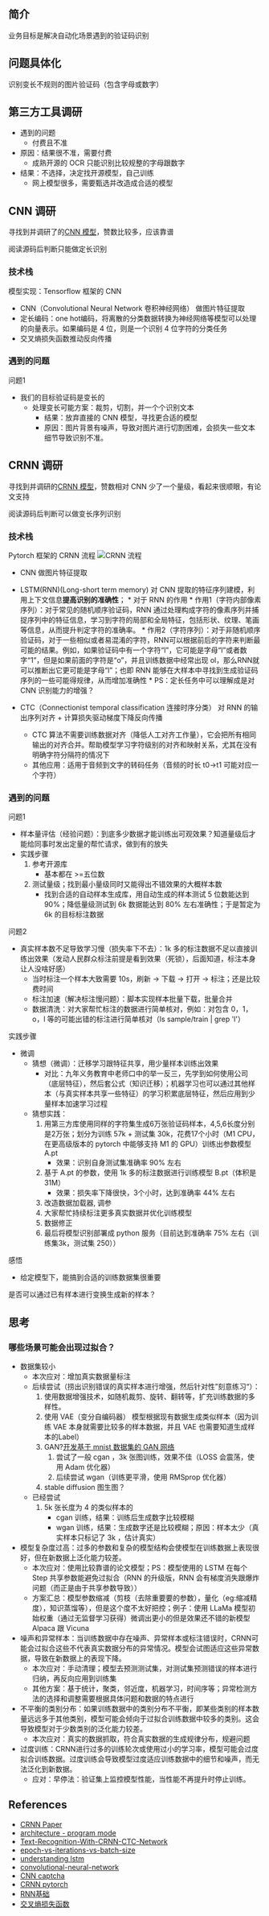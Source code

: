 ## 简介
业务目标是解决自动化场景遇到的验证码识别

## 问题具体化

识别变长不规则的图片验证码（包含字母或数字）
## 第三方工具调研

* 遇到的问题
    * 付费且不准
* 原因：结果很不准，需要付费
    * 成熟开源的 OCR 只能识别比较规整的字母跟数字
* 结果：不选择，决定找开源模型，自己训练
    * 网上模型很多，需要甄选并改造成合适的模型

## CNN 调研
寻找到并调研了的[CNN 模型](https://github.com/nickliqian/cnn_captcha)，赞数比较多，应该靠谱

阅读源码后判断只能做定长识别
### 技术栈
模型实现：Tensorflow 框架的 CNN

* CNN（Convolutional Neural Network 卷积神经网络） 做图片特征提取
* 定长编码：one hot编码，将离散的分类数据转换为神经网络等模型可以处理的向量表示。如果编码是 4 位，则是一个识别 4 位字符的分类任务
* 交叉熵损失函数推动反向传播


### 遇到的问题

问题1
* 我们的目标验证码是变长的
    * 处理变长可能方案：裁剪，切割，并一个个识别文本
        * 结果：放弃直接的 CNN 模型，寻找更合适的模型
        * 原因：图片背景有噪声，导致对图片进行切割困难，会损失一些文本细节导致识别不准。

## CRNN 调研
寻找到并调研的[CRNN 模型](https://github.com/GitYCC/crnn-pytorch)，赞数相对 CNN 少了一个量级，看起来很顺眼，有论文支持

阅读源码后判断可以做变长序列识别
### 技术栈
Pytorch 框架的 CRNN 流程 
![CRNN 流程](https://raw.githubusercontent.com/GitYCC/crnn-pytorch/master/misc/crnn_structure.png)
* CNN 做图片特征提取
*  LSTM(RNN)(Long-short term memory)  对 CNN 提取的特征序列建模，利用上下文信息**提高识别的准确性**；
        * 对于 RNN 的作用
            * 作用1（字符内部像素序列）：对于常见的随机顺序验证码，RNN 通过处理构成字符的像素序列并捕捉序列中的特征信息，学习到字符的局部和全局特征，包括形状、纹理、笔画等信息，从而提升判定字符的准确率。
            * 作用2（字符序列）：对于非随机顺序验证码，对于一些相似或者易混淆的字符，RNN可以根据前后的字符来判断最可能的结果。例如，如果验证码中有一个字符“l”，它可能是字母“l”或者数字“1”，但是如果前面的字符是“o”，并且训练数据中经常出现 ol，那么RNN就可以推断出它更可能是字母“l”；也即 RNN 能够在大样本中寻找到生成验证码序列的一些可能得规律，从而增加准确性
        * PS：定长任务中可以理解成是对 CNN 识别能力的增强？
            
* CTC（Connectionist temporal classification 连接时序分类） 对 RNN 的输出序列对齐 + 计算损失驱动梯度下降反向传播
    * CTC 算法不需要训练数据对齐（降低人工对齐工作量），它会把所有相同输出的对齐合并。帮助模型学习字符级别的对齐和映射关系，尤其在没有明确字符分隔符的情况下
    * 其他应用：适用于音频到文字的转码任务（音频的时长 t0->t1 可能对应一个字符）

### 遇到的问题

问题1
* 样本量评估（经验问题）：到底多少数据才能训练出可观效果？知道量级后才能给同事时发出定量的帮忙请求，做到有的放失
* 实践步骤
    1. 参考开源库
        * 基本都在 >=五位数
    2. 测试量级；找到最小量级同时又能得出不错效果的大概样本数
        * 找到合适的自动样本生成库，用自动生成的样本测试 5 位数能达到 90%；降低量级测试到 6k 数据能达到 80% 左右准确性；于是暂定为 6k 的目标标注数据
     
问题2
* 真实样本数不足导致学习慢（损失率下不去）：1k 多的标注数据不足以直接训练出效果（发动人民群众标注前提是看到效果（死锁），后面知道，标注本身让人没啥好感）
    * 当时标注一个样本大致需要 10s，刷新 -> 下载 -> 打开 -> 标注；还是比较费时间
    * 标注加速（解决标注慢问题）：脚本实现样本批量下载，批量合并
    * 数据清洗：对大家帮忙标注的数据进行简单核对，例如：对包含 0，1，o，l 等的可能出错的标注进行简单核对（ls sample/train | grep 'l'）

实践步骤
* 微调
    * 猜想（微调）：迁移学习跟特征共享，用少量样本训练出效果
        * 对比：九年义务教育中老师口中的举一反三，先学到如何使用公司（底层特征），然后套公式（知识迁移）；机器学习也可以通过其他样本（与真实样本共享一些特征）的学习积累底层特征，然后应用到少量样本加速学习过程
    * 猜想实践：
        1. 用第三方库使用同样的字符集生成6万张验证码样本，4,5,6长度分别是2万张；划分为训练 57k + 测试集 30k，花费17个小时（M1 CPU，在更高级版本的 pytorch 中能够支持 M1 的 GPU）训练出参数模型 A.pt
            * 效果：识别自身测试集准确率 90% 左右
        2. 基于 A.pt 的参数，使用 1k 多的标注数据进行训练模型 B.pt（体积是 31M）
            * 效果：损失率下降很快，3个小时，达到准确率 44% 左右
        3. 改造数据加载器, 调参
        4. 大家帮忙持续标注更多真实数据并优化训练模型
        5. 数据修正
        6. 最后将模型识别部署成 python 服务（目前达到准确率 75% 左右（训练集3k，测试集 250））

感悟
* 给定模型下，能搞到合适的训练数据集很重要

是否可以通过已有样本进行变换生成新的样本？
## 思考
### 哪些场景可能会出现过拟合？
* 数据集较小
    * 本次应对：增加真实数据量标注
    * 后续尝试（捞出识别错误的真实样本进行增强，然后针对性”刻意练习“）：
        1. 使用数据增强技术，如随机裁剪、旋转、翻转等，扩充训练数据的多样性。
        2. 使用 VAE（变分自编码器） 模型根据现有数据生成类似样本（因为训练 VAE 本身就需要比较多的样本数据，并且 VAE 也需要知道生成样本的Label）
        3. GAN?[开发基于 mnist 数据集的 GAN 网络](https://machinelearningmastery.com/how-to-develop-a-generative-adversarial-network-for-an-mnist-handwritten-digits-from-scratch-in-keras/)
            1. 尝试了一般 cgan ，3k 张图训练，效果不佳（LOSS 会震荡，使用 Adam 优化器）
            2. 后续尝试 wgan（训练更平滑，使用 RMSprop 优化器）
        4. stable diffusion 图生图？
    * 已经尝试
        1. 5k 张长度为 4 的类似样本的 
            * cgan 训练，结果：训练后生成数字比较模糊
            * wgan 训练，结果：生成数字还是比较模糊；原因：样本太少（真实样本只标记了 3k ，估计真实）
* 模型复杂度过高：过多的参数和复杂的模型结构会使模型在训练数据上表现很好，但在新数据上泛化能力较差。
    * 本次应对：使用比较靠谱的论文模型；PS：模型使用的 LSTM 在每个 Step 共享参数能避免过拟合（RNN 的升级版，RNN 会有梯度消失跟爆炸问题（而正是由于共享参数导致）） 
    * 方案汇总：模型参数缩减（剪枝（去除重要要的参数），量化（eg:缩减精度），知识蒸馏等），但是这个度不太好把控；例子：使用 LLaMa 模型初始权重（通过无监督学习获得）微调出更小的但是效果还不错的新模型 Alpaca 跟 Vicuna
* 噪声和异常样本：当训练数据中存在噪声、异常样本或标注错误时，CRNN可能会过拟合这些不代表真实数据分布的异常情况。模型会试图适应这些异常数据，导致在新数据上的表现下降。
    * 本次应对：手动清理；模型去预测测试集，对测试集预测错误的样本进行归纳，再反向应用到训练集
    * 其他方案：基于统计，聚类，邻近度，机器学习，时间序等；异常检测方法的选择和调整需要根据具体问题和数据的特点进行
* 不平衡的类别分布：如果训练数据中的类别分布不平衡，即某些类别的样本数量远远多于其他类别，模型可能会倾向于过拟合训练数据中较多的类别。这会导致模型对于少数类别的泛化能力较差。
    * 本次应对：真实的数据抓取，符合真实数据的生成规律分布，规避问题
* 过度训练：CRNN进行过多的训练轮次或使用过小的学习率，模型可能会过度拟合训练数据。过度训练会导致模型过度适应训练数据中的细节和噪声，而无法泛化到新数据。
    * 应对：早停法：验证集上监控模型性能，当性能不再提升时停止训练。

## References

* [CRNN Paper](https://arxiv.org/abs/1507.05717)
* [architecture - program mode](https://mxnet.apache.org/versions/1.9.1/api/architecture/program_model#:~:text=Symbolic%20Programs%20Tend%20to%20be,flow%20of%20a%20host%20language.)
* [Text-Recognition-With-CRNN-CTC-Network](https://wandb.ai/authors/text-recognition-crnn-ctc/reports/Text-Recognition-With-CRNN-CTC-Network--VmlldzoxNTI5NDI)
* [epoch-vs-iterations-vs-batch-size](https://towardsdatascience.com/epoch-vs-iterations-vs-batch-size-4dfb9c7ce9c9)
* [understanding lstm](https://alanlee.fun/2017/12/29/understanding-lstms/)
* [convolutional-neural-network](https://www.mathworks.com/discovery/convolutional-neural-network-matlab.html)
* [CNN captcha](https://github.com/nickliqian/cnn_captcha)
* [CRNN pytorch](https://github.com/GitYCC/crnn-pytorch)
* [RNN基础](https://zhuanlan.zhihu.com/p/30844905)
* [交叉熵损失函数](https://blog.csdn.net/SongGu1996/article/details/99056721)


